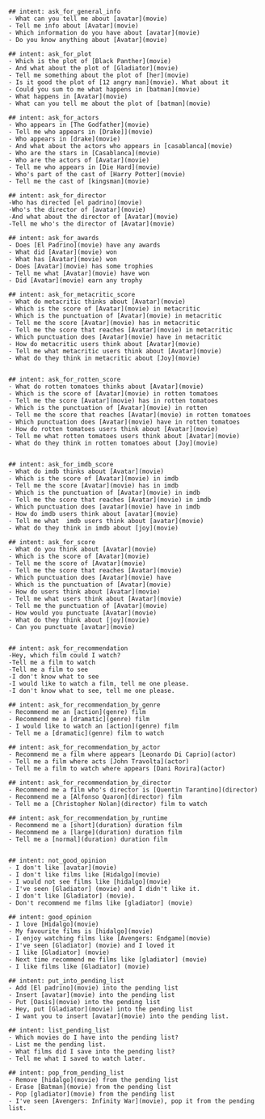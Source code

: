 

    ## intent: ask_for_general_info
    - What can you tell me about [avatar](movie)
    - Tell me info about [Avatar](movie)
    - Which information do you have about [avatar](movie)
    - Do you know anything about [Avatar](movie)

    ## intent: ask_for_plot
    - Which is the plot of [Black Panther](movie)
    - And what about the plot of [Gladiator](movie)
    - Tell me something about the plot of [her](movie)
    - Is it good the plot of [12 angry man](movie). What about it
    - Could you sum to me what happens in [batman](movie)
    - What happens in [Avatar](movie)
    - What can you tell me about the plot of [batman](movie)
    
    ## intent: ask_for_actors
    - Who appears in [The Godfather](movie)
    - Tell me who appears in [Drake]](movie)
    - Who appears in [drake](movie)
    - And what about the actors who appears in [casablanca](movie)
    - Who are the stars in [Casablanca](movie)
    - Who are the actors of [Avatar](movie)
    - Tell me who appears in [Die Hard](movie)
    - Who's part of the cast of [Harry Potter](movie)
    - Tell me the cast of [kingsman](movie)
    
    ## intent: ask_for_director
    -Who has directed [el padrino](movie)
    -Who's the director of [avatar](movie)
    -And what about the director of [Avatar](movie)
    -Tell me who's the director of [Avatar](movie)
    
    ## intent: ask_for_awards
    - Does [El Padrino](movie) have any awards
    - What did [Avatar](movie) won 
    - What has [Avatar](movie) won 
    - Does [Avatar](movie) has some trophies
    - Tell me what [Avatar](movie) have won
    - Did [Avatar](movie) earn any trophy
    
    ## intent: ask_for_metacritic_score
    - What do metacritic thinks about [Avatar](movie)
    - Which is the score of [Avatar](movie) in metacritic
    - Which is the punctuation of [Avatar](movie) in metacritic
    - Tell me the score [Avatar](movie) has in metacritic
    - Tell me the score that reaches [Avatar](movie) in metacritic
    - Which punctuation does [Avatar](movie) have in metacritic
    - How do metacritic users think about [Avatar](movie)
    - Tell me what metacritic users think about [Avatar](movie)
    - What do they think in metacritic about [Joy](movie)

    
    ## intent: ask_for_rotten_score
    - What do rotten tomatoes thinks about [Avatar](movie)
    - Which is the score of [Avatar](movie) in rotten tomatoes
    - Tell me the score [Avatar](movie) has in rotten tomatoes
    - Which is the punctuation of [Avatar](movie) in rotten
    - Tell me the score that reaches [Avatar](movie) in rotten tomatoes
    - Which punctuation does [Avatar](movie) have in rotten tomatoes
    - How do rotten tomatoes users think about [Avatar](movie)
    - Tell me what rotten tomatoes users think about [Avatar](movie)
    - What do they think in rotten tomatoes about [Joy](movie)

    
    ## intent: ask_for_imdb_score
    - What do imdb thinks about [Avatar](movie)
    - Which is the score of [Avatar](movie) in imdb
    - Tell me the score [Avatar](movie) has in imdb
    - Which is the punctuation of [Avatar](movie) in imdb
    - Tell me the score that reaches [Avatar](movie) in imdb
    - Which punctuation does [avatar](movie) have in imdb
    - How do imdb users think about [avatar](movie)
    - Tell me what  imdb users think about [avatar](movie)
    - What do they think in imdb about [joy](movie)
    
    ## intent: ask_for_score
    - What do you think about [Avatar](movie)
    - Which is the score of [Avatar](movie)
    - Tell me the score of [Avatar](movie)
    - Tell me the score that reaches [Avatar](movie)
    - Which punctuation does [Avatar](movie) have
    - Which is the punctuation of [Avatar](movie)
    - How do users think about [Avatar](movie)
    - Tell me what users think about [Avatar](movie)
    - Tell me the punctuation of [Avatar](movie)
    - How would you punctuate [Avatar](movie)
    - What do they think about [joy](movie)
    - Can you punctuate [avatar](movie)


    ## intent: ask_for_recommendation
    -Hey, which film could I watch?
    -Tell me a film to watch 
    -Tell me a film to see
    -I don't know what to see
    -I would like to watch a film, tell me one please.
    -I don't know what to see, tell me one please.
    
    ## intent: ask_for_recommendation_by_genre
    - Recommend me an [action](genre) film
    - Recommend me a [dramatic](genre) film
    - I would like to watch an [action](genre) film
    - Tell me a [dramatic](genre) film to watch 

    ## intent: ask_for_recommendation_by_actor
    - Recommend me a film where appears [Leonardo Di Caprio](actor)
    - Tell me a film where acts [John Travolta](actor)
    - Tell me a film to watch where appears [Dani Rovira](actor)
    
    ## intent: ask_for_recommendation_by_director
    - Recommend me a film who's director is [Quentin Tarantino](director)
    - Recommend me a [Alfonso Quaron](director) film
    - Tell me a [Christopher Nolan](director) film to watch
    
    ## intent: ask_for_recommendation_by_runtime
    - Recommend me a [short](duration) duration film
    - Recommend me a [large](duration) duration film
    - Tell me a [normal](duration) duration film
    
    
    ## intent: not_good_opinion
    - I don't like [avatar](movie)
    - I don't like films like [Hidalgo](movie)
    - I would not see films like [hidalgo](movie)
    - I've seen [Gladiator] (movie) and I didn't like it.
    - I don't like [Gladiator] (movie).
    - Don't recommend me films like [gladiator] (movie)
    
    ## intent: good_opinion
    - I love [Hidalgo](movie)
    - My favourite films is [hidalgo](movie)
    - I enjoy watching films like [Avengers: Endgame](movie)
    - I've seen [Gladiator] (movie) and I loved it
    - I like [Gladiator] (movie)
    - Next time recommend me films like [gladiator] (movie)
    - I like films like [Gladiator] (movie)
    
    ## intent: put_into_pending_list
    - Add [El padrino](movie) into the pending list
    - Insert [avatar](movie) into the pending list
    - Put [Oasis](movie) into the pending list
    - Hey, put [Gladiator](movie) into the pending list
    - I want you to insert [avatar](movie) into the pending list.
    
    ## intent: list_pending_list
    - Which movies do I have into the pending list?
    - List me the pending list.
    - What films did I save into the pending list?
    - Tell me what I saved to watch later.
    
    ## intent: pop_from_pending_list
    - Remove [hidalgo](movie) from the pending list
    - Erase [Batman](movie) from the pending list
    - Pop [gladiator](movie) from the pending list
    - I've seen [Avengers: Infinity War](movie), pop it from the pending list.
    
    
